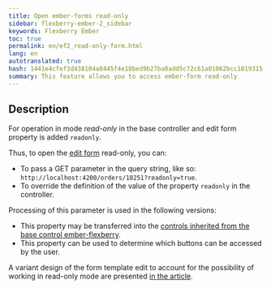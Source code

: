 ```yaml
---
title: Open ember-forms read-only
sidebar: flexberry-ember-2_sidebar
keywords: Flexberry Ember
toc: true
permalink: en/ef2_read-only-form.html
lang: en
autotranslated: true
hash: 1441e4cfef3d438104a8445f4e18bed9b27ba8add5c72c61a01062bcc1819315
summary: This feature allows you to access ember-form read-only
---
```


## Description
For operation in mode *read-only* in the base controller and edit form property is added `readonly`.

Thus, to open the [edit form](ef2_edit-form.html) read-only, you can:

* To pass a GET parameter in the query string, like so: `http://localhost:4200/orders/10251?readonly=true`.
* To override the definition of the value of the property `readonly` in the controller.

Processing of this parameter is used in the following versions:

* This property may be transferred into the [controls inherited from the base control ember-flexberry](ef2_controls.html).
* This property can be used to determine which buttons can be accessed by the user.

A variant design of the form template edit to account for the possibility of working in read-only mode are presented [in the article](ef2_edit-form.html).



